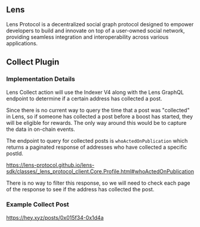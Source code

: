 ## Lens

Lens Protocol is a decentralized social graph protocol designed to empower developers to build and innovate on top of a user-owned social network, providing seamless integration and interoperability across various applications.

## Collect Plugin

### Implementation Details

Lens Collect action will use the Indexer V4 along with the Lens GraphQL endpoint to determine if a certain address has collected a post.

Since there is no current way to query the time that a post was "collected" in Lens, so if someone has collected a post before a boost has started, they will be eligible for rewards. The only way around this would be to capture the data in on-chain events.

The endpoint to query for collected posts is `whoActedOnPublication` which returns a paginated response of addresses who have collected a specific postId.

https://lens-protocol.github.io/lens-sdk/classes/_lens_protocol_client.Core.Profile.html#whoActedOnPublication

There is no way to filter this response, so we will need to check each page of the response to see if the address has collected the post.

### Example Collect Post

https://hey.xyz/posts/0x015f34-0x1d4a
